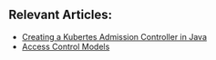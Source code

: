 ## Relevant Articles:

- [Creating a Kubertes Admission Controller in Java](https://www.baeldung.com/java-kubernetes-admission-controller)
- [Access Control Models](https://www.baeldung.com/java-access-control-models)
